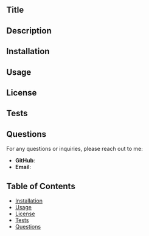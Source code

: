 
  
  ## Title 

  
  
  ## Description
  
  
  
  ## Installation
  
  
  
  ## Usage
  
  
  
  ## License
  
   

  
  ## Tests
  
  
  
  ## Questions
  
  For any questions or inquiries, please reach out to me:
  
  - **GitHub**: [](https://github.com/)
  - **Email**: [](mailto:)

  ## Table of Contents

  - [Installation](#installation)
  - [Usage](#usage)
  - [License](#license)
  - [Tests](#tests)
  - [Questions](#questions)


  
    